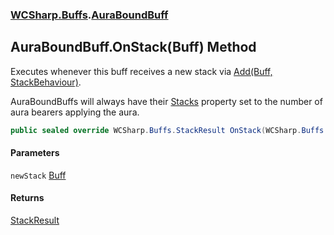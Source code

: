 ### [WCSharp.Buffs](WCSharp.Buffs.md 'WCSharp.Buffs').[AuraBoundBuff](WCSharp.Buffs.AuraBoundBuff.md 'WCSharp.Buffs.AuraBoundBuff')

## AuraBoundBuff.OnStack(Buff) Method

Executes whenever this buff receives a new stack via [Add(Buff, StackBehaviour)](WCSharp.Buffs.BuffSystem.Add(WCSharp.Buffs.Buff,WCSharp.Buffs.StackBehaviour).md 'WCSharp.Buffs.BuffSystem.Add(WCSharp.Buffs.Buff, WCSharp.Buffs.StackBehaviour)').  
  
AuraBoundBuffs will always have their [Stacks](WCSharp.Buffs.Buff.Stacks.md 'WCSharp.Buffs.Buff.Stacks') property set to the number of aura bearers applying the aura.

```csharp
public sealed override WCSharp.Buffs.StackResult OnStack(WCSharp.Buffs.Buff newStack);
```
#### Parameters

<a name='WCSharp.Buffs.AuraBoundBuff.OnStack(WCSharp.Buffs.Buff).newStack'></a>

`newStack` [Buff](WCSharp.Buffs.Buff.md 'WCSharp.Buffs.Buff')

#### Returns
[StackResult](WCSharp.Buffs.StackResult.md 'WCSharp.Buffs.StackResult')